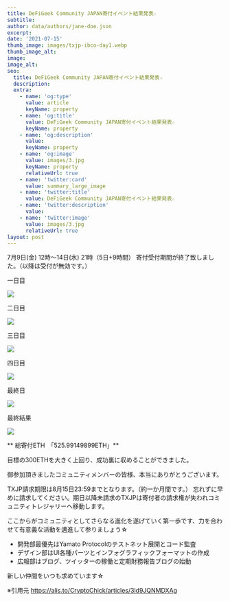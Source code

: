 ```yaml
---
title: DeFiGeek Community JAPAN寄付イベント結果発表☆
subtitle: 
author: data/authors/jane-doe.json
excerpt: 
date: '2021-07-15'
thumb_image: images/txjp-ibco-day1.webp
thumb_image_alt:
image:
image_alt:
seo:
  title: DeFiGeek Community JAPAN寄付イベント結果発表☆
  description: 
  extra:
    - name: 'og:type'
      value: article
      keyName: property
    - name: 'og:title'
      value: DeFiGeek Community JAPAN寄付イベント結果発表☆
      keyName: property
    - name: 'og:description'
      value: 
      keyName: property
    - name: 'og:image'
      value: images/3.jpg
      keyName: property
      relativeUrl: true
    - name: 'twitter:card'
      value: summary_large_image
    - name: 'twitter:title'
      value: DeFiGeek Community JAPAN寄付イベント結果発表☆
    - name: 'twitter:description'
      value: 
    - name: 'twitter:image'
      value: images/3.jpg
      relativeUrl: true
layout: post
---
```


7月9日(金) 12時～14日(水) 21時（5日+9時間）
寄付受付期間が終了致しました。（以降は受付が無効です。）


一日目

![](/images/txjp-ibco-day1.webp)

二日目

![](/images/txjp-ibco-day2.webp)

三日目

![](/images/txjp-ibco-day3.webp)

四日目

![](/images/txjp-ibco-day4.webp)

最終日

![](/images/txjp-ibco-day5.webp)

最終結果

![](/images/txjp-ibco-sold.webp)


** 総寄付ETH　「525.99149899ETH」**

目標の300ETHを大きく上回り、成功裏に収めることができました。

御参加頂きましたコミュニティメンバーの皆様、本当にありがとうございます。

TXJP請求期限は8月15日23:59までとなります。（約一か月間です。）
忘れずに早めに請求してください。期日以降未請求のTXJPは寄付者の請求権が失われコミュニティトレジャリーへ移動します。

ここからがコミュニティとしてさらなる進化を遂げていく第一歩です、力を合わせて有意義な活動を邁進して参りましょう☆

- 開発部最優先はYamato Protocolのテストネット展開とコード監査
- デザイン部はUI各種パーツとインフォグラフィックフォーマットの作成
- 広報部はブログ、ツイッターの稼働と定期財務報告ブログの始動

新しい仲間をいつも求めています☆


※引用元 https://alis.to/CryptoChick/articles/3ld9JQNMDXAg
